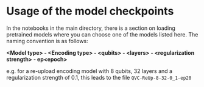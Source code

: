 # Usage of the model checkpoints

In the notebooks in the main directory, there is a section on loading pretrained models where you can choose one of the models listed here. The naming convention is as follows:

**\<Model type\> - \<Encoding type\> - \<qubits\> - \<layers\> - \<regularization strength\> - ep\<epoch\>**

e.g. for a re-upload encoding model with 8 qubits, 32 layers and a regularization strength of 0.1, this leads to the file `QVC-ReUp-8-32-0_1-ep20`

